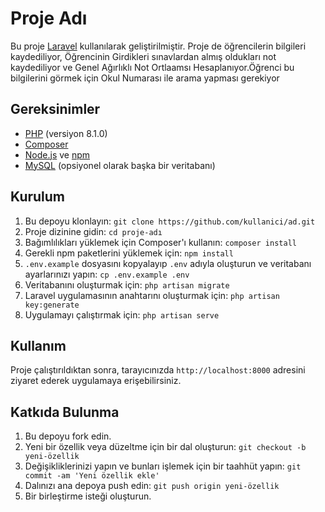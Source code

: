 # Proje Adı

Bu proje [Laravel](https://laravel.com/) kullanılarak geliştirilmiştir. Proje de öğrencilerin bilgileri kaydediliyor, Öğrencinin Girdikleri sınavlardan almış oldukları not kaydediliyor ve Genel Ağırlıklı Not Ortlaamsı Hesaplanıyor.Öğrenci bu bilgilerini görmek için Okul Numarası ile arama yapması gerekiyor
## Gereksinimler

- [PHP](https://www.php.net/) (versiyon 8.1.0)
- [Composer](https://getcomposer.org/)
- [Node.js](https://nodejs.org/) ve [npm](https://www.npmjs.com/)
- [MySQL](https://www.mysql.com/) (opsiyonel olarak başka bir veritabanı)

## Kurulum

1. Bu depoyu klonlayın: `git clone https://github.com/kullanici/ad.git`
2. Proje dizinine gidin: `cd proje-adı`
3. Bağımlılıkları yüklemek için Composer'ı kullanın: `composer install`
4. Gerekli npm paketlerini yüklemek için: `npm install`
5. `.env.example` dosyasını kopyalayıp `.env` adıyla oluşturun ve veritabanı ayarlarınızı yapın: `cp .env.example .env`
6. Veritabanını oluşturmak için: `php artisan migrate`
7. Laravel uygulamasının anahtarını oluşturmak için: `php artisan key:generate`
8. Uygulamayı çalıştırmak için: `php artisan serve`

## Kullanım

Proje çalıştırıldıktan sonra, tarayıcınızda `http://localhost:8000` adresini ziyaret ederek uygulamaya erişebilirsiniz.

## Katkıda Bulunma

1. Bu depoyu fork edin.
2. Yeni bir özellik veya düzeltme için bir dal oluşturun: `git checkout -b yeni-özellik`
3. Değişikliklerinizi yapın ve bunları işlemek için bir taahhüt yapın: `git commit -am 'Yeni özellik ekle'`
4. Dalınızı ana depoya push edin: `git push origin yeni-özellik`
5. Bir birleştirme isteği oluşturun.
